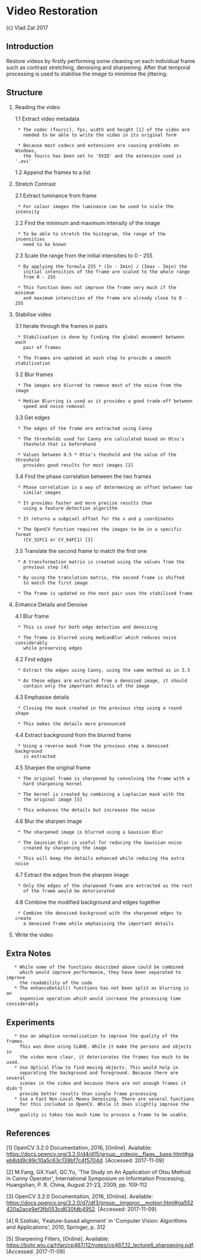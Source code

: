 # Video Restoration

   (c) Vlad Zat 2017

   ## Introduction
   Restore videos by firstly performing some cleaning on each individual frame
   such as contrast stretching, denoising and sharpening. After that temporal
   processing is used to stabilise the image to minimise the jittering.

   ## Structure
   1. Reading the video
   
       1.1 Extract video metadata
       
           * The codec (fourcc), fps, width and height [1] of the video are
             needed to be able to write the video in its original form
             
           * Because most codecs and extensions are causing problems on Windows,
             the fourcc has been set to 'XVID' and the extension used is '.avi'
             
       1.2 Append the frames to a list
       
   2. Stretch Contrast
   
       2.1 Extract luminance from frame
       
           * For colour images the luminance can be used to scale the intensity
           
       2.2 Find the minimum and maximum intensity of the image
       
           * To be able to stretch the histogram, the range of the insensities
             need to be known
             
       2.3 Scale the range from the initial intensities to 0 - 255
       
           * By applying the formula 255 * (In - Imin) / (Imax - Imin) the
             initial intensities of the frame are scaled to the whole range
             from 0 - 255
             
           * This function does not improve the frame very much if the minimum
             and maximum intensities of the frame are already close to 0 - 255
             
   3. Stabilise video
   
       3.1 Iterate through the frames in pairs
       
           * Stabilisation is done by finding the global movement between each
             pair of frames
             
           * The frames are updated at each step to provide a smooth stabilisation
           
       3.2 Blur frames
       
           * The images are blurred to remove most of the noise from the image
           
           * Median Blurring is used as it provides a good trade-off between
             speed and noise removal
             
       3.3 Get edges
       
           * The edges of the frame are extracted using Canny
           
           * The thresholds used for Canny are calculated based on Otsu's
             theshold that is beforehand
             
           * Values between 0.5 * Otsu's theshold and the value of the threshold
             provides good results for most images [2]
             
       3.4 Find the phase correlation between the two frames
       
           * Phase correlation is a way of determening an offset between two
             similar images
             
           * It provides faster and more precise results than
             using a feature detection algorithm
             
           * It returns a subpixel offset for the x and y coordinates
           
           * The OpenCV function requires the images to be in a specific format
             (CV_32FC1 or CV_64FC1) [3]
             
       3.5 Translate the second frame to match the first one
       
           * A transformation matrix is created using the values from the
             previous step [4]
             
           * By using the translation matrix, the second frame is shifted
             to match the first image
             
           * The frame is updated so the next pair uses the stabilised frame
           
   4. Enhance Details and Denoise
   
       4.1 Blur frame
       
           * This is used for both edge detection and denoising
           
           * The frame is blurred using medianBlur which reduces noise considerably
             while preserving edges
             
       4.2 Find edges
       
           * Extract the edges using Canny, using the same method as in 3.3
           
           * As these edges are extracted from a denoised image, it should
             contain only the important details of the image
             
       4.3 Emphasise details
       
           * Closing the mask created in the previous step using a round shape
           
           * This makes the details more pronounced
           
       4.4 Extract background from the blurred frame
       
           * Using a reverse mask from the previous step a denoised background
             is extracted
             
       4.5 Sharpen the original frame
       
           * The original frame is sharpened by convolving the frame with a
             hard sharpening kernel
             
           * The kernel is created by combining a Laplacian mask with the
             the original image [5]
             
           * This enhances the details but increases the noise
           
       4.6 Blur the sharpen image
       
           * The sharpened image is blurred using a Gaussian Blur
           
           * The Gaussian Blur is useful for reducing the Gaussian noise
             created by sharpening the image
             
           * This will keep the details enhanced while reducing the extra noise
           
       4.7 Extract the edges from the sharpen image
       
           * Only the edges of the sharpened frame are extracted as the rest
             of the frame would be deteriorated
             
       4.8 Combine the modified background and edges together
       
           * Combine the denoised background with the sharpened edges to create
             a denoised frame while emphasising the important details
             
   5. Write the video

   ## Extra Notes
       * While some of the functions described above could be combined
         which would improve performance, they have been separated to improve
         the readability of the code
       * The enhanceDetail() functions has not been split as blurring is an
         expensive operation which would increase the processing time considerably

   ## Experiments
       * Use an adaptive normalisation to improve the quality of the frames.
         This was done using CLAHE. While it make the persons and objects in
         the video more clear, it deteriorates the frames too much to be used.
       * Use Optical Flow to find moving objects. This would help in
         separating the background and foreground. Because there are several
         scenes in the video and because there are not enough frames it didn't
         provide better results than single frame processing
       * Use a Fast Non-Local Means Denoising. There are several functions
         for this included in OpenCV. While it does slightly improve the image
         quality is takes too much time to process a frame to be usable.

   ## References
   [1] OpenCV 3.2.0 Documentation, 2016, [Online].
       Available: https://docs.opencv.org/3.2.0/d4/d15/group__videoio__flags__base.html#gaeb8dd9c89c10a5c63c139bf7c4f5704d.
       [Accessed: 2017-11-09]
       
   [2] M.Fang, GX.Yue1, QC.Yu, 'The Study on An Application of Otsu Method in Canny Operator',
       International Symposium on Information Processing, Huangshan, P. R. China,
       August 21-23, 2009, pp. 109-112
       
   [3] OpenCV 3.2.0 Documentation, 2016, [Online].
       Available: https://docs.opencv.org/3.2.0/d7/df3/group__imgproc__motion.html#ga552420a2ace9ef3fb053cd630fdb4952.
       [Accessed: 2017-11-09]
       
   [4] R.Szeliski, 'Feature-based alignment' in 'Computer Vision: Algorithms and Applications',
       2010, Springer, p. 312
       
   [5] Sharpening Filters, [Online].
       Available: https://bohr.wlu.ca/hfan/cp467/12/notes/cp467_12_lecture6_sharpening.pdf.
       [Accessed: 2017-11-09]
